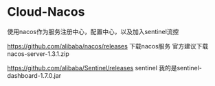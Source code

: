# Cloud-Nacos
使用nacos作为服务注册中心，配置中心，以及加入sentinel流控

https://github.com/alibaba/nacos/releases 下载nacos服务 官方建议下载nacos-server-1.3.1.zip

https://github.com/alibaba/Sentinel/releases sentinel 我的是sentinel-dashboard-1.7.0.jar



